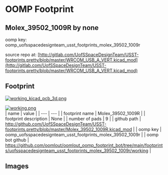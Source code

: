 # OOMP Footprint  
## Molex_39502_1009R  by none  
  
oomp key: oomp_uofsspacedesignteam_usst_footprints_molex_39502_1009r  
  
source repo at: [http://gitlab.com/UofSSpaceDesignTeam/USST-footprints.pretty/blob/master/WRCOM_USB_A_VERT.kicad_mod](http://gitlab.com/UofSSpaceDesignTeam/USST-footprints.pretty/blob/master/WRCOM_USB_A_VERT.kicad_mod)  
## Footprint  
  
[![working_kicad_pcb_3d.png](working_kicad_pcb_3d_600.png)](working_kicad_pcb_3d.png)  
  
[![working.png](working_600.png)](working.png)  
| name | value | 
| --- | --- | 
| footprint name | Molex_39502_1009R | 
| footprint description | None | 
| number of pads | 9 | 
| github path | http://github.com/UofSSpaceDesignTeam/USST-footprints.pretty/blob/master/Molex_39502_1009R.kicad_mod | 
| oomp key | oomp_uofsspacedesignteam_usst_footprints_molex_39502_1009r | 
| oomp bot github | https://github.com/oomlout/oomlout_oomp_footprint_bot/tree/main/footprints/uofsspacedesignteam_usst_footprints_molex_39502_1009r/working | 
## Images  

